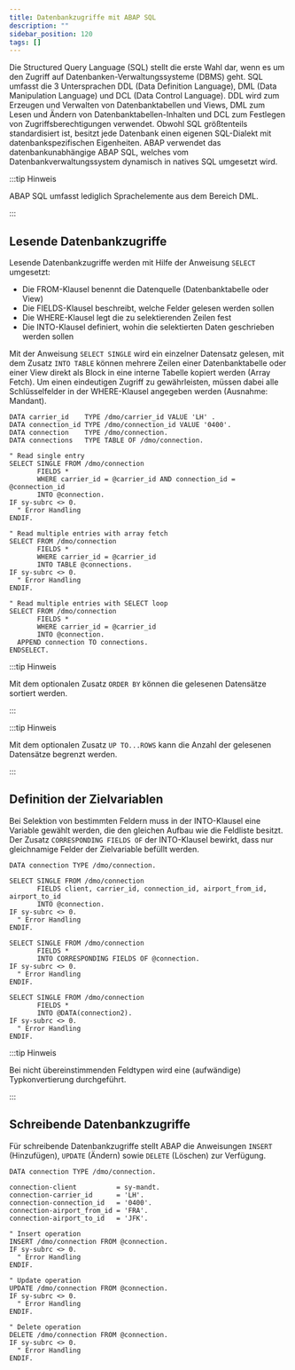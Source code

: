 ```yaml
---
title: Datenbankzugriffe mit ABAP SQL
description: ""
sidebar_position: 120
tags: []
---
```


Die Structured Query Language (SQL) stellt die erste Wahl dar, wenn es um den Zugriff auf Datenbanken-Verwaltungssysteme (DBMS) geht. SQL umfasst die 3 Untersprachen DDL (Data Definition Language), DML (Data Manipulation Language) und DCL (Data Control Language). DDL wird zum Erzeugen und Verwalten von Datenbanktabellen und Views, DML zum Lesen und Ändern von Datenbanktabellen-Inhalten und DCL zum Festlegen von Zugriffsberechtigungen verwendet. Obwohl SQL größtenteils standardisiert ist, besitzt jede Datenbank einen eigenen SQL-Dialekt mit datenbankspezifischen Eigenheiten. ABAP verwendet das datenbankunabhängige ABAP SQL, welches vom Datenbankverwaltungssystem dynamisch in natives SQL umgesetzt wird.

:::tip Hinweis

ABAP SQL umfasst lediglich Sprachelemente aus dem Bereich DML.

:::

## Lesende Datenbankzugriffe

Lesende Datenbankzugriffe werden mit Hilfe der Anweisung `SELECT` umgesetzt:

- Die FROM-Klausel benennt die Datenquelle (Datenbanktabelle oder View)
- Die FIELDS-Klausel beschreibt, welche Felder gelesen werden sollen
- Die WHERE-Klausel legt die zu selektierenden Zeilen fest
- Die INTO-Klausel definiert, wohin die selektierten Daten geschrieben werden sollen

Mit der Anweisung `SELECT SINGLE` wird ein einzelner Datensatz gelesen, mit dem Zusatz `INTO TABLE` können mehrere Zeilen einer Datenbanktabelle oder einer View direkt als Block in eine interne Tabelle kopiert werden (Array Fetch). Um einen eindeutigen Zugriff
zu gewährleisten, müssen dabei alle Schlüsselfelder in der WHERE-Klausel angegeben werden (Ausnahme: Mandant).

```abap showLineNumbers
DATA carrier_id    TYPE /dmo/carrier_id VALUE 'LH' .
DATA connection_id TYPE /dmo/connection_id VALUE '0400'.
DATA connection    TYPE /dmo/connection.
DATA connections   TYPE TABLE OF /dmo/connection.

" Read single entry
SELECT SINGLE FROM /dmo/connection
       FIELDS *
       WHERE carrier_id = @carrier_id AND connection_id = @connection_id
       INTO @connection.
IF sy-subrc <> 0.
  " Error Handling
ENDIF.

" Read multiple entries with array fetch
SELECT FROM /dmo/connection
       FIELDS *
       WHERE carrier_id = @carrier_id
       INTO TABLE @connections.
IF sy-subrc <> 0.
  " Error Handling
ENDIF.

" Read multiple entries with SELECT loop
SELECT FROM /dmo/connection
       FIELDS *
       WHERE carrier_id = @carrier_id
       INTO @connection.
  APPEND connection TO connections.
ENDSELECT.
```

:::tip Hinweis

Mit dem optionalen Zusatz `ORDER BY` können die gelesenen Datensätze sortiert werden.

:::

:::tip Hinweis

Mit dem optionalen Zusatz `UP TO...ROWS` kann die Anzahl der gelesenen Datensätze begrenzt werden.

:::

## Definition der Zielvariablen

Bei Selektion von bestimmten Feldern muss in der INTO-Klausel eine Variable gewählt werden, die den gleichen Aufbau wie die Feldliste besitzt. Der Zusatz `CORRESPONDING FIELDS OF` der INTO-Klausel bewirkt, dass nur gleichnamige Felder der Zielvariable befüllt
werden.

```abap showLineNumbers
DATA connection TYPE /dmo/connection.

SELECT SINGLE FROM /dmo/connection
       FIELDS client, carrier_id, connection_id, airport_from_id, airport_to_id
       INTO @connection.
IF sy-subrc <> 0.
  " Error Handling
ENDIF.

SELECT SINGLE FROM /dmo/connection
       FIELDS *
       INTO CORRESPONDING FIELDS OF @connection.
IF sy-subrc <> 0.
  " Error Handling
ENDIF.

SELECT SINGLE FROM /dmo/connection
       FIELDS *
       INTO @DATA(connection2).
IF sy-subrc <> 0.
  " Error Handling
ENDIF.
```

:::tip Hinweis

Bei nicht übereinstimmenden Feldtypen wird eine (aufwändige) Typkonvertierung durchgeführt.

:::

## Schreibende Datenbankzugriffe

Für schreibende Datenbankzugriffe stellt ABAP die Anweisungen `INSERT` (Hinzufügen), `UPDATE` (Ändern) sowie `DELETE` (Löschen) zur Verfügung.

```abap showLineNumbers
DATA connection TYPE /dmo/connection.

connection-client          = sy-mandt.
connection-carrier_id      = 'LH'.
connection-connection_id   = '0400'.
connection-airport_from_id = 'FRA'.
connection-airport_to_id   = 'JFK'.

" Insert operation
INSERT /dmo/connection FROM @connection.
IF sy-subrc <> 0.
  " Error Handling
ENDIF.

" Update operation
UPDATE /dmo/connection FROM @connection.
IF sy-subrc <> 0.
  " Error Handling
ENDIF.

" Delete operation
DELETE /dmo/connection FROM @connection.
IF sy-subrc <> 0.
  " Error Handling
ENDIF.
```
